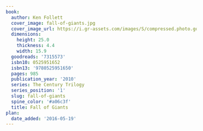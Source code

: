 ```yaml
---
book:
  author: Ken Follett
  cover_image: fall-of-giants.jpg
  cover_image_url: https://i.gr-assets.com/images/S/compressed.photo.goodreads.com/books/1470384630l/7315573._SX98_.jpg
  dimensions:
    height: 25.0
    thickness: 4.4
    width: 15.9
  goodreads: '7315573'
  isbn10: 0525951652
  isbn13: '9780525951650'
  pages: 985
  publication_year: '2010'
  series: The Century Trilogy
  series_position: '1'
  slug: fall-of-giants
  spine_color: '#a06c3f'
  title: Fall of Giants
plan:
  date_added: '2016-05-19'
---
```

